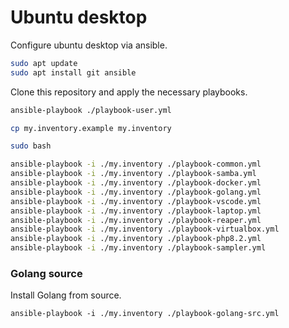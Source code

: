 # Ubuntu desktop

Configure ubuntu desktop via ansible.

```bash
sudo apt update
sudo apt install git ansible
```

Clone this repository and apply the necessary playbooks.

```bash
ansible-playbook ./playbook-user.yml

cp my.inventory.example my.inventory

sudo bash

ansible-playbook -i ./my.inventory ./playbook-common.yml
ansible-playbook -i ./my.inventory ./playbook-samba.yml
ansible-playbook -i ./my.inventory ./playbook-docker.yml
ansible-playbook -i ./my.inventory ./playbook-golang.yml
ansible-playbook -i ./my.inventory ./playbook-vscode.yml
ansible-playbook -i ./my.inventory ./playbook-laptop.yml
ansible-playbook -i ./my.inventory ./playbook-reaper.yml
ansible-playbook -i ./my.inventory ./playbook-virtualbox.yml
ansible-playbook -i ./my.inventory ./playbook-php8.2.yml
ansible-playbook -i ./my.inventory ./playbook-sampler.yml
```

### Golang source

Install Golang from source.

```
ansible-playbook -i ./my.inventory ./playbook-golang-src.yml
```
